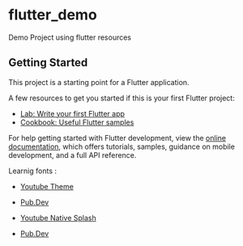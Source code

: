 # flutter_demo

Demo Project using flutter resources

## Getting Started

This project is a starting point for a Flutter application.

A few resources to get you started if this is your first Flutter project:

- [Lab: Write your first Flutter app](https://docs.flutter.dev/get-started/codelab)
- [Cookbook: Useful Flutter samples](https://docs.flutter.dev/cookbook)

For help getting started with Flutter development, view the
[online documentation](https://docs.flutter.dev/), which offers tutorials,
samples, guidance on mobile development, and a full API reference.

Learnig fonts : 

- [Youtube Theme](https://youtu.be/Q9FosAdX2U4)
- [Pub.Dev](https://pub.dev/packages/google_fonts)

- [Youtube Native Splash](https://youtu.be/4Aawfl6yOg4)
- [Pub.Dev](https://pub.dev/packages/flutter_native_splash)
